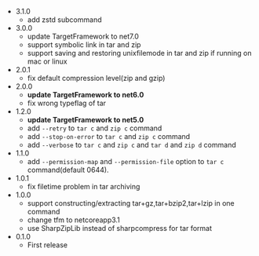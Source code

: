 * 3.1.0
    * add zstd subcommand
* 3.0.0
    * update TargetFramework to net7.0
    * support symbolic link in tar and zip
    * support saving and restoring unixfilemode in tar and zip if running on mac or linux
* 2.0.1
    * fix default compression level(zip and gzip)
* 2.0.0
    * **update TargetFramework to net6.0**
    * fix wrong typeflag of tar
* 1.2.0
    * **update TargetFramework to net5.0**
    * add `--retry` to `tar c` and `zip c` command
    * add `--stop-on-error` to `tar c` and `zip c` command
    * add `--verbose` to `tar c` and `zip c` and `tar d` and `zip d` command
* 1.1.0
    * add `--permission-map` and `--permission-file` option to `tar c` command(default 0644).
* 1.0.1
    * fix filetime problem in tar archiving
* 1.0.0
    * support constructing/extracting tar+gz,tar+bzip2,tar+lzip in one command
    * change tfm to netcoreapp3.1
    * use SharpZipLib instead of sharpcompress for tar format
* 0.1.0
    * First release
